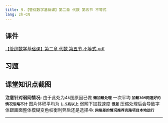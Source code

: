 ```yaml
---
title: 9.【管综数学基础课】第二章 代数 第五节 不等式
lang: zh-CN
---
```


## 课件
[【管综数学基础课】第二章 代数 第五节 不等式.pdf](/math%2F1.%E6%95%B0%E5%AD%A6-%E5%9F%BA%E7%A1%80%E7%9F%A5%E8%AF%86%2F9.%E3%80%90%E7%AE%A1%E7%BB%BC%E6%95%B0%E5%AD%A6%E5%9F%BA%E7%A1%80%E8%AF%BE%E3%80%91%E7%AC%AC%E4%BA%8C%E7%AB%A0%20%E4%BB%A3%E6%95%B0%20%E7%AC%AC%E4%BA%94%E8%8A%82%20%E4%B8%8D%E7%AD%89%E5%BC%8F%2F%E3%80%90%E7%AE%A1%E7%BB%BC%E6%95%B0%E5%AD%A6%E5%9F%BA%E7%A1%80%E8%AF%BE%E3%80%91%E7%AC%AC%E4%BA%8C%E7%AB%A0%20%E4%BB%A3%E6%95%B0%20%E7%AC%AC%E4%BA%94%E8%8A%82%20%E4%B8%8D%E7%AD%89%E5%BC%8F.pdf)

## 习题


## 课堂知识点截图
**注意针对弱网情况:** 由于此处为4k图原因已做 **`懒加载处理`** 一次平均 **`加载30M网速好的情况忽略不计`** 图片体积平均为 **`1.5兆以上`** 弱网下加载速度 **`很差`** 压缩处理后会导致字体跟画面整体模糊变色权衡利弊后还是选择4k **`网络差的情况推荐克隆项目本地运行`**

---



